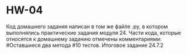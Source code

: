 # HW-04
Код домашнего задания написан в том же файле .py, в котором выполнялись практические задания модуля 24. 
Части кода, которые относятся к домашнему заданию отмечены комментариями:
#Оставшиеся два метода
#10 тестов. Итоговое задание 24.7.2
